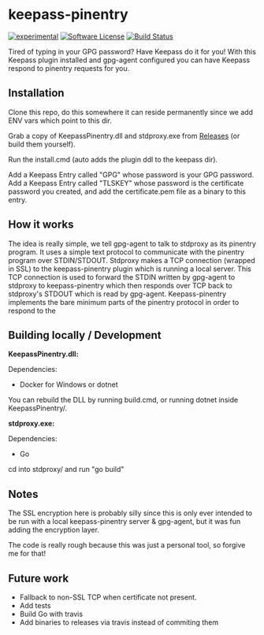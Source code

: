 keepass-pinentry
==========

[![experimental](https://badges.github.io/stability-badges/dist/experimental.svg)](http://github.com/badges/stability-badges)
[![Software License](https://img.shields.io/badge/license-MIT-brightgreen.svg)](LICENSE.txt)
[![Build Status](https://travis-ci.org/djherbis/keepass-pinentry.svg?branch=master)](https://travis-ci.org/djherbis/keepass-pinentry)

Tired of typing in your GPG password? Have Keepass do it for you!
With this Keepass plugin installed and gpg-agent configured you can have Keepass respond to pinentry requests for you.

Installation
----------

Clone this repo, do this somewhere it can reside permanently since we add ENV vars which point to this dir.

Grab a copy of KeepassPinentry.dll and stdproxy.exe from [Releases](https://github.com/djherbis/keepass-pinentry/releases) (or build them yourself).

Run the install.cmd (auto adds the plugin ddl to the keepass dir).

Add a Keepass Entry called "GPG" whose password is your GPG password.
Add a Keepass Entry called "TLSKEY" whose password is the certificate password you created, and add the certificate.pem file as a binary to this entry.

How it works
----------

The idea is really simple, we tell gpg-agent to talk to stdproxy as its pinentry program.
It uses a simple text protocol to communicate with the pinentry program over STDIN/STDOUT.
Stdproxy makes a TCP connection (wrapped in SSL) to the keepass-pinentry plugin which is
running a local server. This TCP connection is used to forward the STDIN written by gpg-agent to stdproxy to keepass-pinentry which then responds over TCP back to stdproxy's STDOUT which is read by gpg-agent. Keepass-pinentry implements the bare minimum parts of the pinentry protocol in order to respond to the 

Building locally / Development
----------

**KeepassPinentry.dll:**

Dependencies:
* Docker for Windows or dotnet

You can rebuild the DLL by running build.cmd, or running dotnet inside KeepassPinentry/.

**stdproxy.exe:**

Dependencies:
* Go

cd into stdproxy/ and run "go build"

Notes
----------

The SSL encryption here is probably silly since this is only ever intended to be run with a local keepass-pinentry server & gpg-agent, but it was fun adding the encryption layer.

The code is really rough because this was just a personal tool, so forgive me for that!

Future work
----------

* Fallback to non-SSL TCP when certificate not present.
* Add tests
* Build Go with travis
* Add binaries to releases via travis instead of commiting them